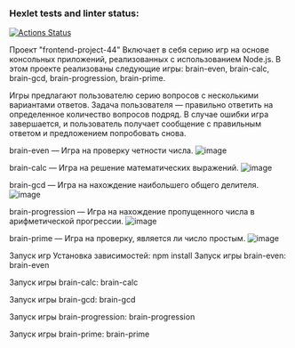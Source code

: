 ### Hexlet tests and linter status:
[![Actions Status](https://github.com/zitraxblade/frontend-project-44/actions/workflows/hexlet-check.yml/badge.svg)](https://github.com/zitraxblade/frontend-project-44/actions)

Проект "frontend-project-44"
Включает в себя серию игр на основе консольных приложений, реализованных с использованием Node.js. В этом проекте реализованы следующие игры: brain-even, brain-calc, brain-gcd, brain-progression, brain-prime.

Игры предлагают пользователю серию вопросов с несколькими вариантами ответов. Задача пользователя — правильно ответить на определенное количество вопросов подряд. В случае ошибки игра завершается, и пользователь получает сообщение с правильным ответом и предложением попробовать снова.

brain-even — Игра на проверку четности числа.
![image](https://github.com/user-attachments/assets/1c169446-0731-4df1-9920-4ff42f30ca0d)


brain-calc — Игра на решение математических выражений.
![image](https://github.com/user-attachments/assets/2e1e06de-75c6-4ebd-ba8f-ac225b0cf884)


brain-gcd — Игра на нахождение наибольшего общего делителя.
![image](https://github.com/user-attachments/assets/b8971608-287d-4f8a-a5f1-0925b08efd7b)


brain-progression — Игра на нахождение пропущенного числа в арифметической прогрессии.
![image](https://github.com/user-attachments/assets/00b5800d-08d6-472c-a166-0804a92590ad)


brain-prime — Игра на проверку, является ли число простым.
![image](https://github.com/user-attachments/assets/a9cf5653-7521-40b8-a92a-ef951756a559)


Запуск игр
Установка зависимостей: npm install
Запуск игры brain-even:
brain-even

Запуск игры brain-calc:
brain-calc

Запуск игры brain-gcd:
brain-gcd

Запуск игры brain-progression:
brain-progression

Запуск игры brain-prime:
brain-prime

